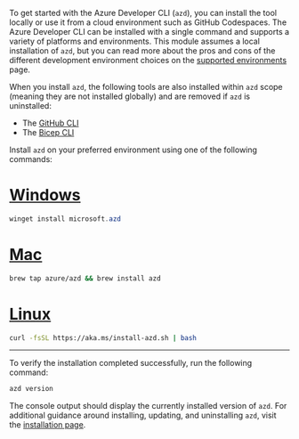To get started with the Azure Developer CLI (`azd`), you can install the tool locally or use it from a cloud environment such as GitHub Codespaces. The Azure Developer CLI can be installed with a single command and supports a variety of platforms and environments. This module assumes a local installation of `azd`, but you can read more about the pros and cons of the different development environment choices on the [supported environments](/azure/developer/azure-developer-cli/supported-languages-environments#supported-development-environments) page.

 When you install `azd`, the following tools are also installed within `azd` scope (meaning they are not installed globally) and are removed if `azd` is uninstalled:

* The [GitHub CLI](https://cli.github.com/)
* The [Bicep CLI](/azure/azure-resource-manager/bicep/install)

Install `azd` on your preferred environment using one of the following commands:

# [Windows](#tab/windows)

```powershell
winget install microsoft.azd
```

# [Mac](#tab/mac)

```bash
brew tap azure/azd && brew install azd
```

# [Linux](#tab/linux)

```bash
curl -fsSL https://aka.ms/install-azd.sh | bash
```

---

To verify the installation completed successfully, run the following command:

```bash
azd version
```

The console output should display the currently installed version of `azd`. For additional guidance around installing, updating, and uninstalling `azd`, visit the [installation page](/azure/developer/azure-developer-cli/install-azd?tabs=winget-windows%2Cbrew-mac%2Cscript-linux&pivots=os-windows).
